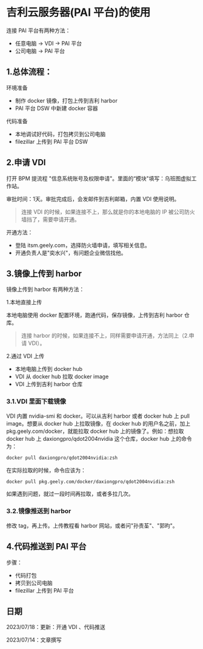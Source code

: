 # 吉利云服务器(PAI 平台)的使用

连接 PAI 平台有两种方法：

* 任意电脑 -> VDI -> PAI 平台
* 公司电脑 -> PAI 平台

## 1.总体流程：

环境准备

* 制作 docker 镜像，打包上传到吉利 harbor
* PAI 平台 DSW 中新建 docker 容器

代码准备

* 本地调试好代码，打包拷贝到公司电脑
* filezillar 上传到 PAI 平台 DSW

## 2.申请 VDI

打开 BPM 提流程 "信息系统账号及权限申请"。里面的“模块"填写：乌班图虚拟工作站。

审批时间：1天。审批完成后，会发邮件到吉利邮箱，内置 VDI 使用说明。

> 连接 VDI 的时候，如果连接不上，那么就是你的本地电脑的 IP 被公司防火墙挡了，需要申请开通。

开通方法：

* 登陆 itsm.geely.com，选择防火墙申请，填写相关信息。
* 开通负责人是"奕水兴"，有问题企业微信找他。

## 3.镜像上传到 harbor

镜像上传到 harbor 有两种方法：

1.本地直接上传

本地电脑使用 docker 配置环境，跑通代码，保存镜像，上传到吉利 harbor 仓库。

> 连接 harbor 的时候，如果连接不上，同样需要申请开通，方法同上（2.申请 VDI）。

2.通过 VDI 上传

* 本地电脑上传到 docker hub
* VDI 从 docker hub 拉取 docker image
* VDI 上传到吉利 harbor 仓库

### 3.1.VDI 里面下载镜像

VDI 内置 nvidia-smi 和 docker。可以从吉利 harbor 或者 docker hub 上 pull image。想要从 docker hub 上拉取镜像，在 docker hub 的用户名之前，加上 pkg.geely.com/docker，就能拉取 docker hub 上的镜像了。例如：想拉取 docker hub 上 daxiongpro/qdot2004nvidia 这个仓库，docker hub 上的命令为：

```bash
docker pull daxiongpro/qdot2004nvidia:zsh
```

在实际拉取的时候，命令应该为：

```bash
docker pull pkg.geely.com/docker/daxiongpro/qdot2004nvidia:zsh
```

如果遇到问题，就过一段时间再拉取，或者多拉几次。

### 3.2.镜像推送到 harbor

修改 tag，再上传。上传教程看 harbor 网站，或者问"孙责荃"、"郭昀"。

## 4.代码推送到 PAI 平台

步骤：

* 代码打包
* 拷贝到公司电脑
* filezillar 上传到 PAI 平台

## 日期

2023/07/18：更新：开通 VDI 、代码推送

2023/07/14：文章撰写
